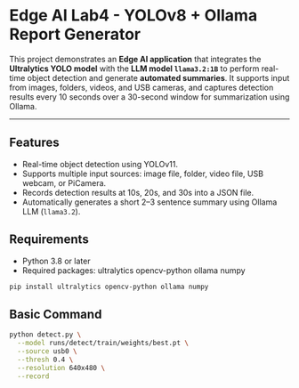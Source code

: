 # Edge AI Lab4 - YOLOv8 + Ollama Report Generator
This project demonstrates an **Edge AI application** that integrates the **Ultralytics YOLO model** with the **LLM model `llama3.2:1B`** to perform real-time object detection and generate **automated summaries**. It supports input from images, folders, videos, and USB cameras, and captures detection results every 10 seconds over a 30-second window for summarization using Ollama.

---

## Features

- Real-time object detection using YOLOv11.
- Supports multiple input sources: image file, folder, video file, USB webcam, or PiCamera.
- Records detection results at 10s, 20s, and 30s into a JSON file.
- Automatically generates a short 2–3 sentence summary using Ollama LLM (`llama3.2`).

## Requirements
- Python 3.8 or later
- Required packages:  ultralytics opencv-python ollama numpy

```bash
pip install ultralytics opencv-python ollama numpy
```
## Basic Command
```bash
python detect.py \
  --model runs/detect/train/weights/best.pt \
  --source usb0 \
  --thresh 0.4 \
  --resolution 640x480 \
  --record
```


